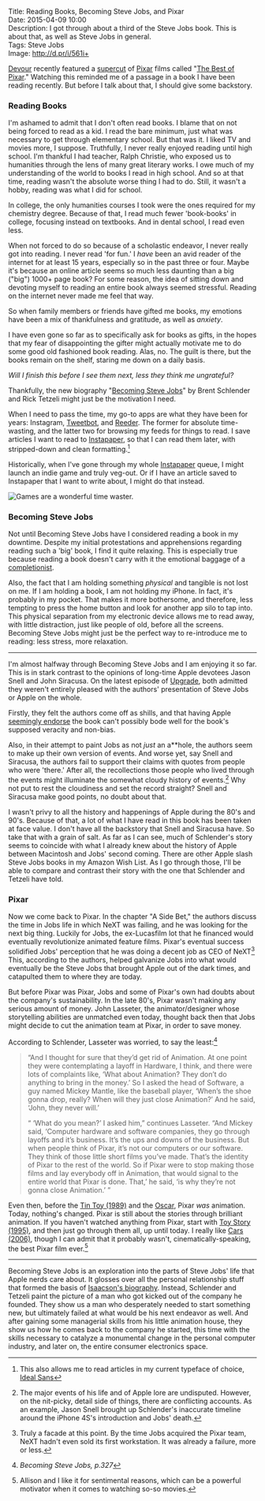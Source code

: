 Title: Reading Books, Becoming Steve Jobs, and Pixar  
Date: 2015-04-09 10:00  
Description: I got through about a third of the Steve Jobs book. This is about that, as well as Steve Jobs in general.  
Tags: Steve Jobs  
Image: http://d.pr/i/561i+  

[Devour][1] recently featured a [supercut][2] of [Pixar][3] films called "[The Best of Pixar][4]." Watching this reminded me of a passage in a book I have been reading recently. But before I talk about that, I should give some backstory.

### Reading Books

I'm ashamed to admit that I don't often read books. I blame that on not being forced to read as a kid. I read the bare minimum, just what was necessary to get through elementary school. But that was it. I liked TV and movies more, I suppose. Truthfully, I never really enjoyed reading until high school. I'm thankful I had teacher, Ralph Christie, who exposed us to humanities through the lens of many great literary works. I owe much of my understanding of the world to books I read in high school. And so at that time, reading wasn't the absolute worse thing I had to do. Still, it wasn't a hobby, reading was what I did for school.  

In college, the only humanities courses I took were the ones required for my chemistry degree. Because of that, I read much fewer 'book-books' in college, focusing instead on textbooks. And in dental school, I read even less.

When not forced to do so because of a scholastic endeavor, I never really got into reading. I never read 'for fun.' I *have* been an avid reader of the internet for at least 15 years, especially so in the past three or four. Maybe it's because an online article seems so much less daunting than a big ("big") 1000+ page book? For some reason, the idea of sitting down and devoting myself to reading an entire book always seemed stressful. Reading on the internet never made me feel that way.

So when family members or friends have gifted me books, my emotions have been a mix of thankfulness and gratitude, as well as *anxiety*.

I have even gone so far as to specifically ask for books as gifts, in the hopes that my fear of disappointing the gifter might actually motivate me to do some good old fashioned book reading. Alas, no. The guilt is there, but the books remain on the shelf, staring me down on a daily basis. 

<p><em class="takeHome">Will I finish this before I see them next, less they think me ungrateful?</em></p>

Thankfully, the new biography "[Becoming Steve Jobs][5]" by Brent Schlender and Rick Tetzeli might just be the motivation I need.

When I need to pass the time, my go-to apps are what they have been for years: Instagram, [Tweetbot][6], and [Reeder][7]. The former for absolute time-wasting, and the latter two for browsing my feeds for things to read. I save articles I want to read to [Instapaper][8], so that I can read them later, with stripped-down and clean formatting.[^1]

Historically, when I've gone through my whole [Instapaper][9] queue, I might launch an indie game and truly veg-out. Or if I have an article saved to Instapaper that I want to write about, I might do that instead.

![Games are a wonderful time waster.](http://d.pr/i/1hDH9+ "Games on my iPhone")
<!-- {.screenshot .iphone} -->

### Becoming Steve Jobs

Not until Becoming Steve Jobs have I considered reading a book in my downtime. Despite my initial protestations and apprehensions regarding reading such a 'big' book, I find it quite relaxing. This is especially true because reading a book doesn't carry with it the emotional baggage of a [completionist][10].

Also, the fact that I am holding something *physical* and tangible is not lost on me. If I am holding a book, I am not holding my iPhone. In fact, it's probably in my pocket. That makes it more bothersome, and therefore, less tempting to press the home button and look for another app silo to tap into. This physical separation from my electronic device allows me to read away, with little distraction, just like people of old, before all the screens. Becoming Steve Jobs might just be the perfect way to re-introduce me to reading: less stress, more relaxation.

***

I'm almost halfway through Becoming Steve Jobs and I am enjoying it so far. This is in stark contrast to the opinions of long-time Apple devotees Jason Snell and John Siracusa. On the latest episode of [Upgrade][11], both admitted they weren't entirely pleased with the authors' presentation of Steve Jobs or Apple on the whole. 

Firstly, they felt the authors come off as shills, and that having Apple [seemingly endorse][12] the book can't possibly bode well for the book's supposed veracity and non-bias.

Also, in their attempt to paint Jobs as not *just* an a**hole, the authors seem to make up their own version of events. And worse yet, say Snell and Siracusa, the authors fail to support their claims with quotes from people who were 'there.' After all, the recollections those people who lived through the events might illuminate the somewhat cloudy history of events.[^2] Why not put to rest the cloudiness and set the record straight? Snell and Siracusa make good points, no doubt about that.

I wasn't privy to all the history and happenings of Apple during the 80's and 90's. Because of that, a lot of what I have read in this book has been taken at face value. I don't have all the backstory that Snell and Siracusa have. So take that with a grain of salt. As far as I can see, much of Schlender's story seems to coincide with what I already knew about the history of Apple between Macintosh and Jobs' second coming. There are other Apple slash Steve Jobs books in my Amazon Wish List. As I go through those, I'll be able to compare and contrast their story with the one that Schlender and Tetzeli have told.

### Pixar

Now we come back to Pixar. In the chapter "A Side Bet," the authors discuss the time in Jobs life in which NeXT was failing, and he was looking for the next big thing. Luckily for Jobs, the ex-Lucasfilm lot that he financed would eventually revolutionize animated feature films. Pixar's eventual success solidified Jobs' perception that he was doing a decent job as CEO of NeXT[^3] This, according to the authors, helped galvanize Jobs into what would eventually be the Steve Jobs that brought Apple out of the dark times, and catapulted them to where they are today.

But before Pixar was Pixar, Jobs and some of Pixar's own had doubts about the company's sustainability. In the late 80's, Pixar wasn't making any serious amount of money. John Lasseter, the animator/designer whose storytelling abilities are unmatched even today, thought back then that Jobs might decide to cut the animation team at Pixar, in order to save money.

According to Schlender, Lasseter was worried, to say the least:[^4]

> “And I thought for sure that they’d get rid of Animation. At one point they were contemplating a layoff in Hardware, I think, and there were lots of complaints like, ‘What about Animation? They don’t do anything to bring in the money.’ So I asked the head of Software, a guy named Mickey Mantle, like the baseball player, ‘When’s the shoe gonna drop, really? When will they just close Animation?’ And he said, ‘John, they never will.’
> 
> “ ‘What do you mean?’ I asked him,” continues Lasseter. “And Mickey said, ‘Computer hardware and software companies, they go through layoffs and it’s business. It’s the ups and downs of the business. But when people think of Pixar, it’s not our computers or our software. They think of those little short films you’ve made. That’s the identity of Pixar to the rest of the world. So if Pixar were to stop making those films and lay everybody off in Animation, that would signal to the entire world that Pixar is done. That,’ he said, ‘is why they’re not gonna close Animation.’ ”

Even then, before the [Tin Toy (1989)][13] and the [Oscar][14], Pixar *was* animation. Today, nothing's changed. Pixar is still about the stories through brilliant animation. If you haven't watched anything from Pixar, start with [Toy Story (1995)][15], and then just go through them all, up until today. I really like [Cars (2006)][16], though I can admit that it probably wasn't, cinematically-speaking, the best Pixar film ever.[^5]

***

Becoming Steve Jobs is an exploration into the parts of Steve Jobs' life that Apple nerds care about. It glosses over all the personal relationship stuff that formed the basis of [Isaacson's biography][17]. Instead, Schlender and Tetzeli paint the picture of a man who got kicked out of the company he founded. They show us a man who desperately needed to start something new, but ultimately failed at what would be his next endeavor as well. And after gaining some managerial skills from his little animation house, they show us how he comes back to the company he started, this time with the skills necessary to catalyze a monumental change in the personal computer industry, and later on, the entire consumer electronics space.

[^1]: This also allows me to read articles in my current typeface of choice, [Ideal Sans][a]
[^2]: The major events of his life and of Apple lore are undisputed. However, on the nit-picky, detail side of things, there are conflicting accounts. As an example, Jason Snell brought up Schlender's inaccurate timeline around the iPhone 4S's introduction and Jobs' death.
[^3]: Truly a facade at this point. By the time Jobs acquired the Pixar team, NeXT hadn't even sold its first workstation. It was already a failure, more or less.
[^4]: <cite>Becoming Steve Jobs, p.327</cite>
[^5]: Allison and I like it for sentimental reasons, which can be a powerful motivator when it comes to watching so-so movies.

[a]: http://typographica.org/typeface-reviews/ideal-sans/ "Ideal Sans on Typographica"

[1]: http://devour.com/video/best-of-pixar/ "The Best of Pixar"
[2]: http://www.urbandictionary.com/define.php?term=supercut&defid=6174084 "Urban Dictionary: 'supercut'"
[3]: https://en.wikipedia.org/wiki/Pixar "Wikipedia: Pixar"
[4]: https://www.youtube.com/embed/QAF8QAw6R58 "'Best of Pixar Animation'"
[5]: http://www.amazon.com/dp/0385347405/?tag=theov0c-20 "'Becoming Steve Jobs' on Amazon"
[6]: https://itunes.apple.com/us/app/tweetbot-3-for-twitter-iphone/id722294701?at=1l3vx9s "Tweetbot 3 on the App Store"
[7]: https://itunes.apple.com/us/app/reeder-2/id697846300?at=1l3vx9s "Reeder 2 on the App Store"
[8]: https://itunes.apple.com/us/app/instapaper/id288545208?at=1l3vx9s "Instapaper on the App Store"
[9]: https://www.instapaper.com/p/toniwonkanobi "Me on Instapaper"
[10]: http://www.wordnik.com/words/completionist "What's a completionist?"
[11]: http://overca.st/DeCkrTEVE?t=953 "Jason Snell and John Siracusa on 'Becoming Steve Jobs'"
[12]: http://www.macworld.com/article/2900540/apple-gives-stamp-of-approval-to-new-steve-jobs-biography.html "'Becoming Steve Jobs' unofficially approved by Apple executives"
[13]: https://en.wikipedia.org/wiki/Tin_Toy "Wikipedia: 'Tin Toy'"
[14]: http://www.youtube.com/watch?v=lph0JuWv_ko "John Lasseter on winning an Oscar for 'Tin Toy'"
[15]: https://en.wikipedia.org/wiki/Toy_Story "Wikipedia: 'Toy Story'"
[16]: https://en.wikipedia.org/wiki/Cars_(film) "Wikipedia: 'Cars'"
[17]: http://www.amazon.com/Steve-Jobs-Walter-Isaacson/dp/1451648537/ref=la_B000APFLB8_1_2?tag=theov0c-20 "'Steve Jobs' by Walter Isaacson, on Amazon"